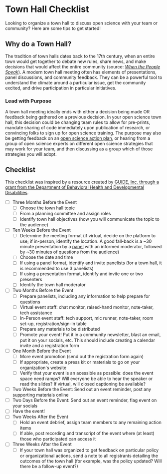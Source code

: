 # Town Hall Checklist 

Looking to organize a town hall to discuss open science with your team or community? Here are some tips to get started! 

## Why do a Town Hall? 
The tradition of town halls dates back to the 17th century, when an entire town would get together to debate new rules, share news, and make decisions that would affect the entire community (source: [*When the People Speak*](https://dx.doi.org/10.1093/acprof:osobl/9780199604432.001.0001)). A modern town hall meeting often has elements of presentations, panel discussions, and community feedback. They can be a powerful tool to understand the climate around a particular issue, get the community excited, and drive participation in particular initiatives.  

### Lead with Purpose
A town hall meeting ideally ends with either a decision being made OR feedback being gathered on a previous decision. In your open science town hall, this decision could be changing team rules to allow for pre-prints, mandate sharing of code immediately upon publication of research, or convincing folks to sign up for open science training. The purpose may also be getting feedback on an [open science action plan](/Open_Science_Cookbook/Your_Organizations_Open_Science_Journey.md#develop-governance-frameworks-and-policies-to-support-open-science-action-plans), or hearing from a group of open science experts on different open science strategies that may work for your team, and then discussing as a group which of those strategies you will adopt. 

## Checklist
This checklist was inspired by a resource created by [GUIDE, Inc. through a grant from the Department of Behavioral Health
and Developmental Disabilities]([https://guideinc.org](https://guideinc.org/wp-content/uploads/2015/07/Organizing-a-Town-Hall-Meeting.pdf)).

- [ ] Three Months Before the Event
     - [ ] Choose the town hall topic
     - [ ] From a planning committee and assign roles 
     - [ ] Identify town hall objectives (how you will communicate the topic to the audience)
- [ ] Ten Weeks Before the Event
     - [ ] Determine the meeting format (if virtual, decide on the platform to use; if in-person, identify the location. A good fall-back is a ~30 minute presentation by a [panel](./panel/readme.md) with an informed moderator, followed by ~30 minutes of questions from the audience)
     - [ ] Choose the date and time 
     - [ ] If using a panel format, identify and invite panelists (for a town hall, it is recommended to use 3 panelists)
     - [ ] If using a presentation format, identify and invite one or two presenters 
     - [ ] Identify the town hall moderator
- [ ] Two Months Before the Event
     - [ ] Prepare panelists, including any information to help prepare for questions
     - [ ] Virtual event staff: chat monitor, raised-hand monitor, note-taker, tech assistance 
     - [ ] In-Person event staff: tech support, mic runner, note-taker, room set-up, registration/sign-in table
     - [ ] Prepare any materials to be distributed 
     - [ ] Promote your event! Put it in a community newsletter, blast an email, put it on your socials, etc. This should include creating a calendar invite and a registration form 
- [ ] One Month Before the Event
     - [ ] More event promotion (send out the registration form again)
     - [ ] If appropriate, create a press kit or materials to go on your organization's website 
     - [ ] Verify that your event is an acessible as possible: does the event space need ramps? Will everyone be able to hear the speaker or read the slides? If virtual, will closed captioning be available? 
- [ ] Two Weeks Before the Event: Send out an event reminder, post any supporting materials online  
- [ ] Two Days Before the Event: Send out an event reminder, flag event on your socials
- [ ] Have the event!
- [ ] Two Weeks After the Event
     - [ ] Hold an event debrief, assign team members to any remaining action items 
     - [ ] If able, post recording and transcript of the event where (at least) those who participated can access it
- [ ] Three Weeks After the Event
     - [ ] If your town hall was organized to get feedback on particular policy or organizational actions, send a note to all registrants detailing the outcomes of the town hall (for example, was the policy updated? Will there be a follow-up event?) 
